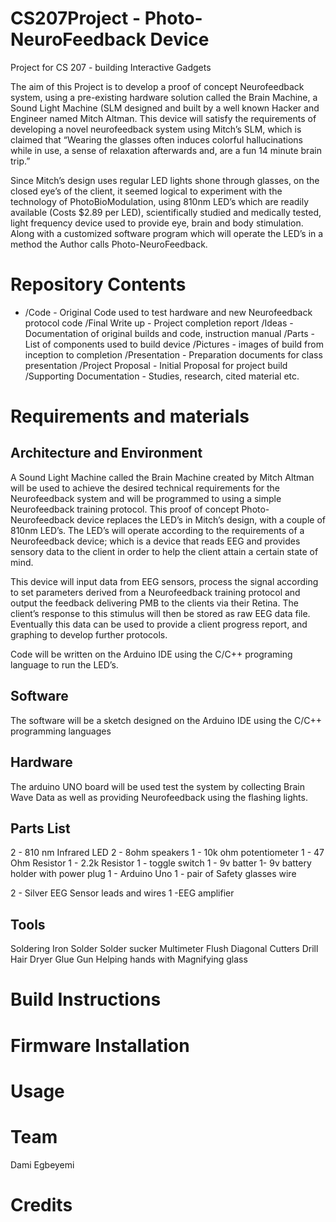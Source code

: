 # CS207Project - Photo-NeuroFeedback Device 
Project for CS 207 - building Interactive Gadgets

The aim of this Project is to develop a proof of concept Neurofeedback system, using a pre-existing hardware solution called the Brain Machine, a Sound Light Machine (SLM designed and built by a well known Hacker and Engineer named Mitch Altman. This device will satisfy the requirements of developing a novel neurofeedback system using Mitch’s SLM, which is claimed that “Wearing the glasses often induces colorful hallucinations while in use, a sense of relaxation afterwards and, are a fun 14 minute brain trip.” 

Since Mitch’s design uses regular LED lights shone through glasses, on the closed eye’s of the client, it seemed logical to experiment with the technology of PhotoBioModulation, using 810nm LED’s which are readily available (Costs $2.89 per LED), scientifically studied and medically tested, light frequency device  used to provide eye, brain and body stimulation. Along with a customized software program which will operate the LED’s in a method the Author calls Photo-NeuroFeedback.

# Repository Contents
* /Code - Original Code used to test hardware and new Neurofeedback protocol code
/Final Write up - Project completion report
/Ideas - Documentation of original builds and code, instruction manual
/Parts - List of components used to build device
/Pictures - images of build from inception to completion
/Presentation - Preparation documents for class presentation
/Project Proposal - Initial Proposal for project build
/Supporting Documentation - Studies, research, cited material etc. 

# Requirements and materials

## Architecture and Environment

A Sound Light Machine called the Brain Machine created by Mitch Altman will be used to achieve the desired technical requirements for the Neurofeedback system and will be programmed to using a simple Neurofeedback training protocol. This proof of concept Photo-Neurofeedback device replaces the LED’s in Mitch’s design, with a couple of 810nm LED’s. 
The LED’s will operate according to the requirements of a Neurofeedback device; which is a device that reads EEG and provides sensory data to the client in order to help the client attain a certain state of mind. 

This device will input data from EEG sensors, process the signal according to set parameters derived from a Neurofeedback training protocol and output the feedback delivering PMB to the clients via their Retina. The client’s response to this stimulus will then be stored as raw EEG data file. Eventually this data can be used to provide a client progress report, and graphing to develop further protocols. 

Code will be written on the Arduino IDE using the C/C++ programing language to run the LED’s. 

## Software

 The software will be a sketch designed on the Arduino IDE using the C/C++ programming languages

## Hardware

The arduino UNO board will be used test the system by collecting Brain Wave Data as well as providing Neurofeedback using the flashing lights. 

## Parts List

2 - 810 nm Infrared LED
2 - 8ohm speakers
1 - 10k ohm potentiometer
1 - 47 Ohm Resistor
1 - 2.2k Resistor
1 - toggle switch
1 - 9v batter
1- 9v battery holder with power plug
1 - Arduino Uno
1 - pair of Safety glasses
wire

2 - Silver EEG Sensor leads and wires
1 -EEG amplifier 

## Tools

Soldering Iron
Solder
Solder sucker
Multimeter
Flush Diagonal Cutters
Drill
Hair Dryer
Glue Gun
Helping hands with Magnifying glass

# Build Instructions

# Firmware Installation

# Usage

# Team
Dami Egbeyemi

# Credits
